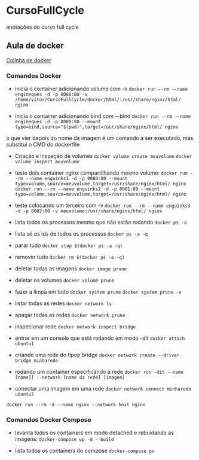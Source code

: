 # CursoFullCycle
anotações do curso full cycle

## Aula de docker

[Colinha de docker ](https://www.digitalocean.com/community/tutorials/how-to-remove-docker-images-containers-and-volumes)

### Comandos Docker

- inicia o container adicionando volume com -v
`docker run --rm --name engineques -d -p 8080:80 -v /home/vitor/CursoFullCycle/docker/html/:/usr/share/nginx/html/ nginx`

- inicia o container adicionando bind com --bind
`docker run --rm --name engineques -d -p 8080:80 --mount type=bind,source="$(pwd)",target=/usr/share/nginx/html/ nginx`


o que vier depois do nome da imagem é um comando a ser executado, mas substitui o CMD do dockerfile


- Criação e inspeção de volumes
`docker volume create meuvolume`
`docker volume inspect meuvolume`

- teste dois container nginx compartilhando mesmo volume:
`docker run --rm --name enguinks1 -d -p 8080:80 --mount type=volume,source=meuvolume,target=/usr/share/nginx/html/ nginx`
`docker run --rm --name enguinks2 -d -p 8081:80 --mount type=volume,source=meuvolume,target=/usr/share/nginx/html/ nginx`

- teste colocando um terceiro com -v
`docker run --rm --name enguinks3 -d -p 8082:80 -v meuvolume:/usr/share/nginx/html/ nginx`


- lista todos os processos mesmo que não estão rodando
`docker ps -a`

- lista só os ids de todos os processos
`docker ps -a -q`

- parar tudo
`docker stop $(docker ps -a -q)`

- remover tudo
`docker rm $(docker ps -a -q)`

- deletar todas as imagens
`docker image prune`

- deletar os volumes
`docker volume prune`

- fazer a limpa em tudo
`docker system prune`
`docker system prune -a`

- listar todas as redes
`docker network ls`

- apagar todas as redes
`docker network prune`

- inspecionar rede
`docker network inspect bridge`

- entrar em um console que está rodando em modo -dit
`docker attach ubuntu1`

- criando uma rede do tipop bridge
`docker network create --driver bridge minharede`

- rodando um container especificando a rede
`docker run -dit --name [nome]] --network [nome da rede] [imagem]`

- conectar uma imagem em uma rede
`docker network connect minharede ubuntu3`

`docker run --rm -d --name nginx --network host nginx`



### Comandos Docker Compose

- levanta todos os containers em modo detached e rebuidando as imagens:
`docker-compose up -d --build`

- lista todos os containers do compose
`docker-compose ps`